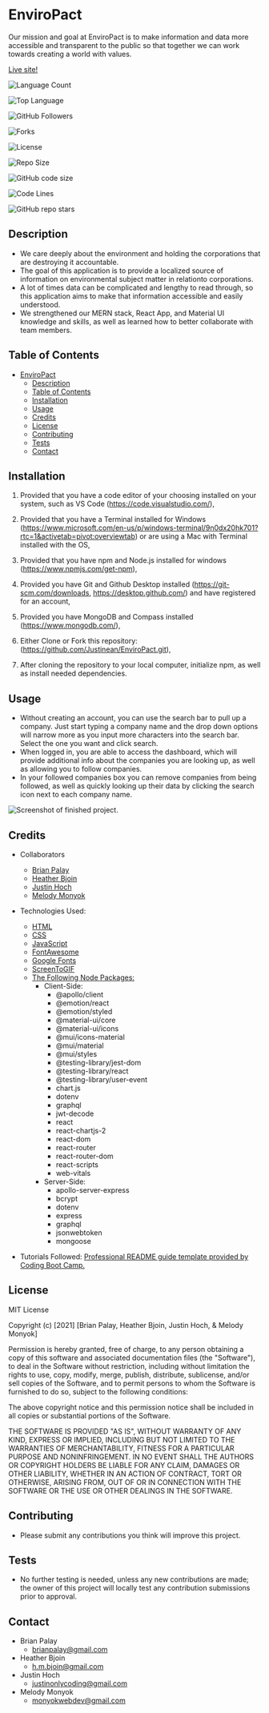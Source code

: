 # EnviroPact
Our mission and goal at EnviroPact is to make information and data more accessible and transparent to the public so that together we can work towards creating a world with values.

[Live site!](https://enviropact.herokuapp.com/)

![Language Count](https://img.shields.io/github/languages/count/Justinean/EnviroPact?color=9400D3&label=Language%20Count&logo=github&logoColor=9400D3&style=plastic)

![Top Language](https://img.shields.io/github/languages/top/Justinean/EnviroPact?color=4B0082&logo=github&logoColor=4B0082&style=plastic)

![GitHub Followers](https://img.shields.io/github/followers/mmonyok?color=0000FF&label=Followers&logo=github&logoColor=0000FF&style=plastic)

![Forks](https://img.shields.io/github/forks/Justinean/EnviroPact?color=00FF00&label=Forks&logo=GitHub&logoColor=00FF00&style=plastic)

![License](https://img.shields.io/github/license/Justinean/EnviroPact?color=FFFF00&label=License&logo=github&logoColor=FFFF00&style=plastic)

![Repo Size](https://img.shields.io/github/repo-size/Justinean/EnviroPact?color=FF7F00&label=Repo%20Size&logo=github&logoColor=FF7F00&style=plastic)

![GitHub code size](https://img.shields.io/github/languages/code-size/Justinean/Manage-Me-Now?color=CC5500&logo=GitHub&logoColor=CC5500&style=plastic)

![Code Lines](https://img.shields.io/tokei/lines/github/Justinean/EnviroPact?color=FF0000&label=Code%20Lines&logo=github&logoColor=FF0000&style=plastic)

![GitHub repo stars](https://img.shields.io/github/stars/Justinean/EnviroPact/eCommerceBackEnd?color=8B0000&logo=GitHub&logoColor=8B0000&style=flat) 

## Description
- We care deeply about the environment and holding the corporations that are destroying it accountable.
- The goal of this application is to provide a localized source of information on environmental subject matter in relationto corporations.
- A lot of times data can be complicated and lengthy to read through, so this application aims to make that information accessible and easily understood.
- We strengthened our MERN stack, React App, and Material UI knowledge and skills, as well as learned how to better collaborate with team members.

## Table of Contents
- [EnviroPact](#enviropact)
  - [Description](#description)
  - [Table of Contents](#table-of-contents)
  - [Installation](#installation)
  - [Usage](#usage)
  - [Credits](#credits)
  - [License](#license)
  - [Contributing](#contributing)
  - [Tests](#tests)
  - [Contact](#contact)

## Installation
1. Provided that you have a code editor of your choosing installed on your system, such as VS Code (https://code.visualstudio.com/),

2. Provided that you have a Terminal installed for Windows (https://www.microsoft.com/en-us/p/windows-terminal/9n0dx20hk701?rtc=1&activetab=pivot:overviewtab) or are using a Mac with Terminal installed with the OS,

3. Provided that you have npm and Node.js installed for windows (https://www.npmjs.com/get-npm),

4. Provided you have Git and Github Desktop installed (https://git-scm.com/downloads, https://desktop.github.com/) and have registered for an account,

5. Provided you have MongoDB and Compass installed (https://www.mongodb.com/),

6. Either Clone or Fork this repository: (https://github.com/Justinean/EnviroPact.git),

7. After cloning the repository to your local computer, initialize npm, as well as install needed dependencies.

## Usage
- Without creating an account, you can use the search bar to pull up a company. Just start typing a company name and the drop down options will narrow more as you input more characters into the search bar. Select the one you want and click search.
- When logged in, you are able to access the dashboard, which will provide additional info about the companies you are looking up, as well as allowing you to follow companies. 
- In your followed companies box you can remove companies from being followed, as well as quickly looking up their data by clicking the search icon next to each company name. 

![Screenshot of finished project.](./client/src/assets/images/screenshot.png)

## Credits
- Collaborators
  - [Brian Palay](https://github.com/bpplaysguitar)
  - [Heather Bjoin](https://github.com/HeatMarie)
  - [Justin Hoch](https://github.com/Justinean)
  - [Melody Monyok](https://github.com/mmonyok)

- Technologies Used:
  - [HTML](https://www.w3schools.com/html/)
  - [CSS](https://www.w3schools.com/css/)
  - [JavaScript](https://www.w3schools.com/js/)
  - [FontAwesome](https://fontawesome.com/)
  - [Google Fonts](https://fonts.google.com/)
  - [ScreenToGIF](https://www.screentogif.com/)
  - [The Following Node Packages:](https://www.npmjs.com/get-npm)
    - Client-Side:
      - @apollo/client
      - @emotion/react
      - @emotion/styled
      - @material-ui/core
      - @material-ui/icons
      - @mui/icons-material
      - @mui/material
      - @mui/styles
      - @testing-library/jest-dom
      - @testing-library/react
      - @testing-library/user-event
      - chart.js
      - dotenv
      - graphql
      - jwt-decode
      - react
      - react-chartjs-2
      - react-dom
      - react-router
      - react-router-dom
      - react-scripts
      - web-vitals
    - Server-Side:
      - apollo-server-express
      - bcrypt
      - dotenv
      - express
      - graphql
      - jsonwebtoken
      - mongoose

- Tutorials Followed:
[Professional README guide template provided by Coding Boot Camp.](https://github.com/coding-boot-camp)

## License
MIT License

Copyright (c) [2021] [Brian Palay, Heather Bjoin, Justin Hoch, & Melody Monyok]

Permission is hereby granted, free of charge, to any person obtaining a copy
of this software and associated documentation files (the "Software"), to deal
in the Software without restriction, including without limitation the rights
to use, copy, modify, merge, publish, distribute, sublicense, and/or sell
copies of the Software, and to permit persons to whom the Software is
furnished to do so, subject to the following conditions:

The above copyright notice and this permission notice shall be included in all
copies or substantial portions of the Software.

THE SOFTWARE IS PROVIDED "AS IS", WITHOUT WARRANTY OF ANY KIND, EXPRESS OR
IMPLIED, INCLUDING BUT NOT LIMITED TO THE WARRANTIES OF MERCHANTABILITY,
FITNESS FOR A PARTICULAR PURPOSE AND NONINFRINGEMENT. IN NO EVENT SHALL THE
AUTHORS OR COPYRIGHT HOLDERS BE LIABLE FOR ANY CLAIM, DAMAGES OR OTHER
LIABILITY, WHETHER IN AN ACTION OF CONTRACT, TORT OR OTHERWISE, ARISING FROM,
OUT OF OR IN CONNECTION WITH THE SOFTWARE OR THE USE OR OTHER DEALINGS IN THE
SOFTWARE.

## Contributing
- Please submit any contributions you think will improve this project.

## Tests
- No further testing is needed, unless any new contributions are made; the owner of this project will locally test any contribution submissions prior to approval.

## Contact
- Brian Palay
  - <brianpalay@gmail.com>
- Heather Bjoin
  - <h.m.bjoin@gmail.com>
- Justin Hoch
  - <justinonlycoding@gmail.com>
- Melody Monyok
  - <monyokwebdev@gmail.com>